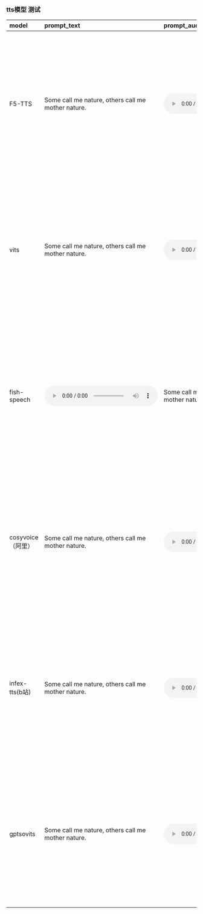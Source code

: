 
### tts模型 测试



| model | prompt_text | prompt_audio | gen_text | gen_audio | syn_time |
| :---------- | :---------------------------------------- | :-------------------------------------------- | :------------------------------------------------------------------------------------------------------- | :----------------------------------------- | :------- |
|F5-TTS|Some call me nature, others call me mother nature.|<audio controls><source src="./audio/basic_ref_en.wav" type="audio/mpeg"></audio>|I don't really care what you call me. I've been a silent spectator, watching species evolve, empires rise and fall. But always remember, I am mighty and enduring.|<audio controls><source src="./audio/F5_tts_en.wav" type="audio/mpeg"></audio>|3s|
|vits|Some call me nature, others call me mother nature.|<audio controls><source src="./audio/basic_ref_en.wav" type="audio/mpeg"></audio>|I don't really care what you call me. I've been a silent spectator, watching species evolve, empires rise and fall. But always remember, I am mighty and enduring.|<audio controls><source src="./audio/vits_en.wav" type="audio/mpeg"></audio>|122.38 ms ~ 150ms|
|fish-speech|<audio controls><source src="./audio/basic_ref_en.wav" type="audio/mpeg"></audio>|Some call me nature, others call me mother nature.|I don't really care what you call me. I've been a silent spectator, watching species evolve, empires rise and fall. But always remember, I am mighty and enduring.|<audio controls><source src="./audio/fish_speech_en.wav" type="audio/mpeg"></audio>|22s|
|cosyvoice（阿里）|Some call me nature, others call me mother nature.|<audio controls><source src="./audio/basic_ref_en.wav" type="audio/mpeg"></audio>|I don't really care what you call me. I've been a silent spectator, watching species evolve, empires rise and fall. But always remember, I am mighty and enduring.|<audio controls><source src="./audio/cosyvoice_en.wav" type="audio/mpeg"></audio>|6s/streaming 2s|
|infex-tts(b站) |Some call me nature, others call me mother nature.|<audio controls><source src="./audio/basic_ref_en.wav" type="audio/mpeg"></audio>|I don't really care what you call me. I've been a silent spectator, watching species evolve, empires rise and fall. But always remember, I am mighty and enduring.|<audio controls><source src="./audio/index_tts_en.wav" type="audio/mpeg"></audio>|6.84s|
|gptsovits|Some call me nature, others call me mother nature.|<audio controls><source src="./audio/basic_ref_en.wav" type="audio/mpeg"></audio>|I don't really care what you call me. I've been a silent spectator, watching species evolve, empires rise and fall. But always remember, I am mighty and enduring.|<audio controls><source src="./audio/gptsovits_en.wav" type="audio/mpeg"></audio>|2s|


